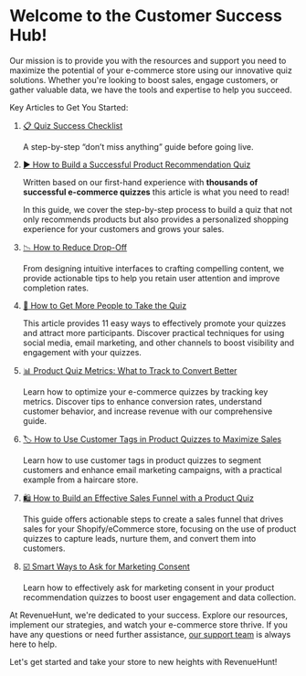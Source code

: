 # Welcome to the Customer Success Hub!

Our mission is to provide you with the resources and support you need to maximize the potential of your e-commerce store using our innovative quiz solutions. Whether you're looking to boost sales, engage customers, or gather valuable data, we have the tools and expertise to help you succeed.

Key Articles to Get You Started:

1. [📋 Quiz Success Checklist](/customer-success/quiz-setup-checklist/)

    A step-by-step “don’t miss anything” guide before going live.

2. [▶️ How to Build a Successful Product Recommendation Quiz](/customer-success/how-to-build-succesful-quiz/)

    Written based on our first-hand experience with **thousands of successful e-commerce quizzes** this article is what you need to read!

    In this guide, we cover the step-by-step process to build a quiz that not only recommends products but also provides a personalized shopping experience for your customers and grows your sales.

3. [📉 How to Reduce Drop-Off](/customer-success/reduce-dropoff/)

    From designing intuitive interfaces to crafting compelling content, we provide actionable tips to help you retain user attention and improve completion rates.

4. [👥 How to Get More People to Take the Quiz](/customer-success/how-to-get-more-quiz-engagement/)

    This article provides 11 easy ways to effectively promote your quizzes and attract more participants. Discover practical techniques for using social media, email marketing, and other channels to boost visibility and engagement with your quizzes.

5. [📊 Product Quiz Metrics: What to Track to Convert Better](/customer-success/track-quiz-metrics-for-better-conversions/)

    Learn how to optimize your e-commerce quizzes by tracking key metrics. Discover tips to enhance conversion rates, understand customer behavior, and increase revenue with our comprehensive guide.

6. [🏷️ How to Use Customer Tags in Product Quizzes to Maximize Sales](/customer-success/use-customer-tags-in-quiz/)

    Learn how to use customer tags in product quizzes to segment customers and enhance email marketing campaigns, with a practical example from a haircare store.

7. [🛍️ How to Build an Effective Sales Funnel with a Product Quiz](https://revenuehunt.com/build-sales-funnel-shopify-store/)

    This guide offers actionable steps to create a sales funnel that drives sales for your Shopify/eCommerce store, focusing on the use of product quizzes to capture leads, nurture them, and convert them into customers.

8. [☑️ Smart Ways to Ask for Marketing Consent](https://revenuehunt.com/smart-ways-to-ask-for-marketing-data-processing-consent-in-your-product-recommendation-quiz/)

    Learn how to effectively ask for marketing consent in your product recommendation quizzes to boost user engagement and data collection.

At RevenueHunt, we're dedicated to your success. Explore our resources, implement our strategies, and watch your e-commerce store thrive. If you have any questions or need further assistance, [our support team](/how-to-guides/contact-customer-support/) is always here to help.

Let's get started and take your store to new heights with RevenueHunt!